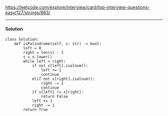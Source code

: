 https://leetcode.com/explore/interview/card/top-interview-questions-easy/127/strings/883/

---

#### Solution

```
class Solution:
    def isPalindrome(self, s: str) -> bool:
        left = 0
        right = len(s) - 1
        s = s.lower()
        while left < right:
            if not s[left].isalnum():
                left += 1
                continue
            elif not s[right].isalnum():
                right -= 1
                continue
            if s[left] != s[right]:
                return False
            left += 1
            right -= 1
        return True

```
